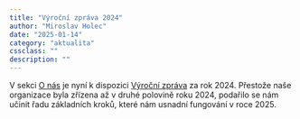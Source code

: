 ```yaml
---
title: "Výroční zpráva 2024"
author: "Miroslav Holec"
date: "2025-01-14"
category: "aktualita"
cssclass: ""
description: ""
---
```


V sekci [O nás](https://adnpasociace.cz/o-nas) je nyní k dispozici [Výroční zpráva](https://adnpasociace.cz/doc/2025-01-01-vyrocni-zprava.pdf) za rok 2024. Přestože naše organizace byla zřízena až v druhé polovině roku 2024, podařilo se nám učinit řadu základních kroků, které nám usnadní fungování v roce 2025.
